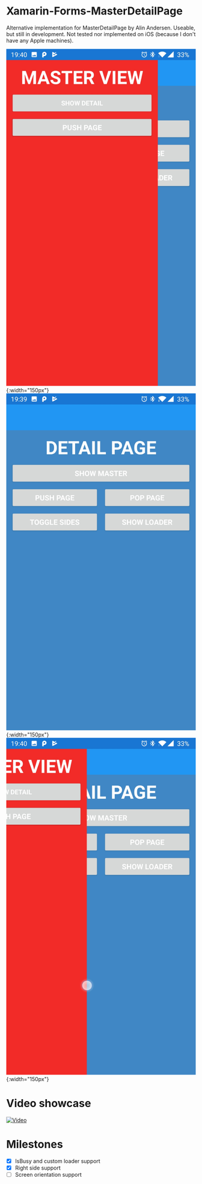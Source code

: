 # Xamarin-Forms-MasterDetailPage
Alternative implementation for MasterDetailPage by Alin Andersen. Useable, but still in development.
Not tested nor implemented on iOS (because I don't have any Apple machines).

![Example master view](Assets/MasterView.jpg){:width="150px"}
![Example detail page](Assets/DetailPage.jpg){:width="150px"}
![Example mix](Assets/MasterDetailMix.jpg){:width="150px"}

# Video showcase
[![Video](https://youtu.be/ON48mqDQPs4)](https://youtu.be/ON48mqDQPs4)

# Milestones
- [X] IsBusy and custom loader support
- [X] Right side support
- [ ] Screen orientation support
